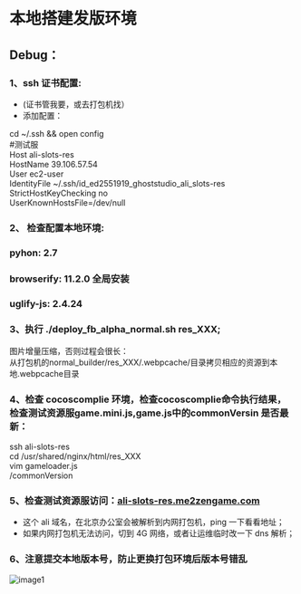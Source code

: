 # **本地搭建发版环境**

## **Debug：**

### **1、ssh 证书配置:**

* (证书管我要，或去打包机找）  
* 添加配置：

cd \~/.ssh && open config  
\#测试服  
Host ali-slots-res  
    HostName 39.106.57.54  
    User ec2-user  
    IdentityFile \~/.ssh/id\_ed2551919\_ghoststudio\_ali\_slots-res  
    StrictHostKeyChecking no  
    UserKnownHostsFile\=/dev/null

### **2、 检查配置本地环境:**

### **pyhon:		2.7**

### **browserify:  	11.2.0 全局安装**

### **uglify-js: 		2.4.24**

### **3、执行 ./deploy\_fb\_alpha\_normal.sh res\_XXX;**

图片增量压缩，否则过程会很长：  
从打包机的normal\_builder/res\_XXX/.webpcache/目录拷贝相应的资源到本地.webpcache目录

### **4、检查 cocoscomplie 环境，检查cocoscomplie命令执行结果，检查测试资源服game.mini.js,game.js中的commonVersin 是否最新：**

ssh ali-slots-res  
cd /usr/shared/nginx/html/res\_XXX  
vim gameloader.js  
/commonVersion

### **5、检查测试资源服访问：**[ali-slots-res.me2zengame.com](http://ali-slots-res.me2zengame.com)

* 这个 ali 域名，在北京办公室会被解析到内网打包机，ping 一下看看地址；  
* 如果内网打包机无法访问，切到 4G 网络，或者让运维临时改一下 dns 解析；

### **6、注意提交本地版本号，防止更换打包环境后版本号错乱**

![image1](http://localhost:5173/WTC-Docs/assets/1758727509644_53b326d9.png)

